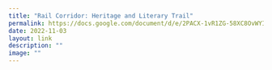 ```yaml
---
title: "Rail Corridor: Heritage and Literary Trail"
permalink: https://docs.google.com/document/d/e/2PACX-1vR1ZG-58XC8OvWYIMaZsNfAFd_5TGHaLPDhbb3uYRfrjK6t2q8NaGsj_wTNl-Tg0vZjINGrMe4M0qvN/pub?urp=gmail_link/
date: 2022-11-03
layout: link
description: ""
image: ""
---
```


